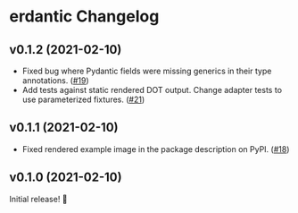 # erdantic Changelog

## v0.1.2 (2021-02-10)

- Fixed bug where Pydantic fields were missing generics in their type annotations. ([#19](https://github.com/drivendataorg/erdantic/pull/19))
- Add tests against static rendered DOT output. Change adapter tests to use parameterized fixtures. ([#21](https://github.com/drivendataorg/erdantic/pull/21))

## v0.1.1 (2021-02-10)

- Fixed rendered example image in the package description on PyPI. ([#18](https://github.com/drivendataorg/erdantic/pull/18))

## v0.1.0 (2021-02-10)

Initial release! 🎉
